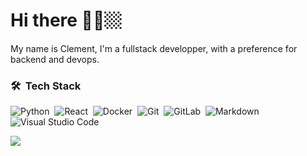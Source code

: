 # Hi there 👋🏼🏼

My name is Clement, I'm a fullstack developper, with a preference for backend and devops.

### 🛠 &nbsp;Tech Stack
  
![Python](https://img.shields.io/badge/-Python-05122A?style=flat&logo=python)&nbsp;
![React](https://img.shields.io/badge/-React-05122A?style=flat&logo=react&logoColor=A8B9CC)&nbsp;
![Docker](https://img.shields.io/badge/-Docker-05122A?style=flat&logo=docker&logoColor=A8B9CC)&nbsp;
![Git](https://img.shields.io/badge/-Git-05122A?style=flat&logo=git)&nbsp;
![GitLab](https://img.shields.io/badge/-Gitlab-05122A?style=flat&logo=gitlab)&nbsp;
![Markdown](https://img.shields.io/badge/-Markdown-05122A?style=flat&logo=markdown)&nbsp;
![Visual Studio Code](https://img.shields.io/badge/-Visual%20Studio%20Code-05122A?style=flat&logo=visual-studio-code&logoColor=007ACC)

  
<a href="https://gitlab.com/lecramc"><img src="https://img.shields.io/badge/GitLab-330F63?style=for-the-badge&logo=gitlab&logoColor=white"/></a>
</p>
